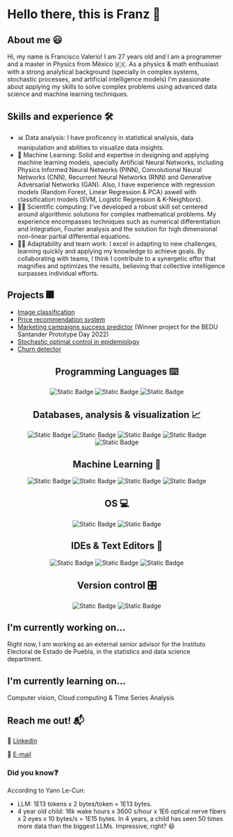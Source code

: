 # Hello there, this is Franz 🖖

## About me 😃

Hi, my name is Francisco Valerio! I am 27 years old and I am a programmer and a master in Physics from México 🇲🇽. As a physics & math enthusiast with a strong analytical background (specially in complex systems, stochastic processes, and artificial intelligence models) I'm passionate about applying my skills to solve complex problems using advanced data science and machine learning techniques.

## Skills and experience 🛠️

- 📊 Data analysis: I have proficency in statistical analysis, data manipulation and abilities to visualize data insights.
- 🤖 Machine Learning: Solid and expertise in designing and applying machine learning models, specially Artificial Neural Networks, including Physics Informed Neural Networks (PINN), Convolutional Neural Networks (CNN), Recurrent Neural Networks (RNN) and Generative Adversarial Networks (GAN). Also, I have experience with regression models (Random Forest, Linear Regression & PCA) aswell with classification models (SVM, Logistic Regression & K-Neighbors).
- 🧑‍🔬 Scientific computing: I've developed a robust skill set centered around algorithmic solutions for complex mathematical problems. My experience encompasses techniques such as numerical differentiation and integration, Fourier analysis and the solution for high dimensional non-linear partial differential equations.
- 🙋‍♂️ Adaptability and team work: I excel in adapting to new challenges, learning quickly and applying my knowledge to achieve goals. By collaborating with teams, I think I contribute to a synergetic effor that magnifies and optimizes the results, believing that collective intelligence surpasses individual efforts.

## Projects 🎆

- [Image classification](https://github.com/FranzValerio/image-classification-basics.git)
- [Price recommendation system](https://github.com/FranzValerio/Predicci-n-Precios.git)
- [Marketing campaigns success predictor](https://github.com/FranzValerio/Proyecto-Bola-de-cristal.git) (Winner project for the BEDU Santander Prototype Day 2022)
- [Stochastic optimal control in epidemiology](https://github.com/FranzValerio/Stochastic-epidemic-control.git)
- [Churn detector](https://github.com/FranzValerio/churn-prediction.git)


<h2 align="center"> Programming Languages ⌨️ </h2>

<p align="center">
<img alt="Static Badge" src="https://img.shields.io/badge/Python-yellow?style=for-the-badge&logo=Python&logoColor=blue">
<img alt="Static Badge" src="https://img.shields.io/badge/R-blue?style=for-the-badge&logo=R&logoColor=white">
<img alt="Static Badge" src="https://img.shields.io/badge/Julia-%239932cc?style=for-the-badge&logo=Julia&logoColor=white">

</p>

<h2 align="center"> Databases, analysis & visualization 📈 </h2>

<p align="center"> 
<img alt="Static Badge" src="https://img.shields.io/badge/MySQL-%23228b22?style=for-the-badge&logo=MySQL&logoColor=white">
<img alt="Static Badge" src="https://img.shields.io/badge/MongoDB-%23ff0000?style=for-the-badge&logo=MongoDB&logoColor=white">
<img alt="Static Badge" src="https://img.shields.io/badge/Pandas-%23008080?style=for-the-badge&logo=pandas&logoColor=white">
<img alt="Static Badge" src="https://img.shields.io/badge/PowerBI-%23000080?style=for-the-badge&logo=Power%20BI&logoColor=white">
<img alt="Static Badge" src="https://img.shields.io/badge/ScikitLearn-%23ff8c00?style=for-the-badge&logo=scikit-learn&logoColor=white">
</p>

<h2 align="center"> Machine Learning 🧠 </h2>


<p align="center">
  
<img alt="Static Badge" src="https://img.shields.io/badge/TensorFlow-%23b22222?style=for-the-badge&logo=TensorFlow&logoColor=white">
<img alt="Static Badge" src="https://img.shields.io/badge/Keras-%23ffffe0?style=for-the-badge&logo=Keras&logoColor=black">
<img alt="Static Badge" src="https://img.shields.io/badge/MLflow-%23808000?style=for-the-badge&logo=MLflow&logoColor=white">
<img alt="Static Badge" src="https://img.shields.io/badge/Optuna-%234682b4?style=for-the-badge&logo=optuna&logoColor=white">

</p>

<h2 align="center"> OS 💻 </h2>

<p align="center">

<img alt="Static Badge" src="https://img.shields.io/badge/Windows-%23008080?style=for-the-badge&logo=Windows&logoColor=white">
<img alt="Static Badge" src="https://img.shields.io/badge/Linux-%23191970?style=for-the-badge&logo=Linux&logoColor=white">

</p>

<h2 align="center"> IDEs & Text Editors 📓 </h2>

<p align="center">

<img alt="Static Badge" src="https://img.shields.io/badge/Visual%20Studio-%236a5acd?style=for-the-badge&logo=Visual%20Studio&logoColor=white">
<img alt="Static Badge" src="https://img.shields.io/badge/Jupyter-orange?style=for-the-badge&logo=Jupyter&logoColor=white">
<img alt="Static Badge" src="https://img.shields.io/badge/Sublime%20Text-%232e8b57?style=for-the-badge&logo=Sublime%20Text&logoColor=white">

</p>

<h2 align="center"> Version control 🎛️ </h2>

<p align="center">

<img alt="Static Badge" src="https://img.shields.io/badge/Git-%23ff7f50?style=for-the-badge&logo=Git&logoColor=white">
<img alt="Static Badge" src="https://img.shields.io/badge/Github-%23191970?style=for-the-badge&logo=GitHub&logoColor=white">

</p>

## I'm currently working on...

Right now, I am working as an external senior advisor for the Instituto Electoral de Estado de Puebla, in the statistics and data science department.

## I'm currently learning on...

Computer vision, Cloud computing & Time Series Analysis

## Reach me out! 📬

💼 [Linkedin](https://www.linkedin.com/in/pkauu15/) 

📧 [E-mail](mailto:trainwerck1979@gmail.com)

### Did you know❓ 

According to Yann Le-Cun:

- LLM: 1E13 tokens x 2 bytes/token = 1E13 bytes.
- 4 year old child: 16k wake hours x 3600 s/hour x 1E6 optical nerve fibers x 2 eyes x 10 bytes/s = 1E15 bytes.
In 4 years, a child has seen 50 times more data than the biggest LLMs. Impressive, right? 😆

<!--
**FranzValerio/FranzValerio** is a ✨ _special_ ✨ repository because its `README.md` (this file) appears on your GitHub profile.

Here are some ideas to get you started:

- 🔭 I’m currently working on ...
- 🌱 I’m currently learning ...
- 👯 I’m looking to collaborate on ...
- 🤔 I’m looking for help with ...
- 💬 Ask me about ...
- 📫 How to reach me: ...
- 😄 Pronouns: ...
- ⚡ Fun fact: ...
-->
